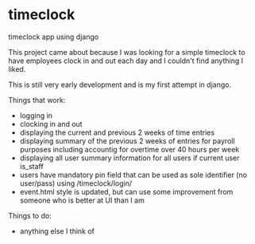 # timeclock
timeclock app using django

This project came about because I was looking for a simple timeclock to have employees clock in and out each day and I couldn't find anything I liked.

This is still very early development and is my first attempt in django.

Things that work:
 - logging in
 - clocking in and out
 - displaying the current and previous 2 weeks of time entries
 - displaying summary of the previous 2 weeks of entries for payroll purposes including accountig for overtime over 40 hours per week
 - displaying all user summary information for all users if current user is_staff
 - users have mandatory pin field that can be used as sole identifier (no user/pass) using /timeclock/login/
 - event.html style is updated, but can use some improvement from someone who is better at UI than I am
 
 Things to do:
  - anything else I think of 
